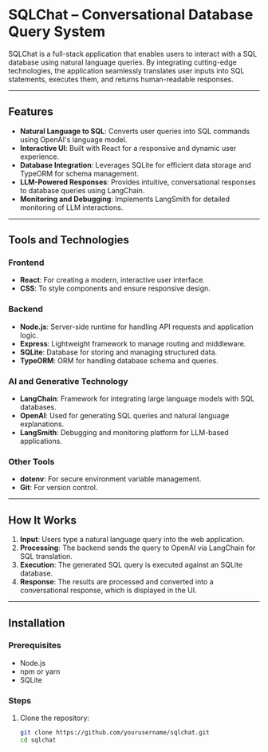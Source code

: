 # SQLChat – Conversational Database Query System  

SQLChat is a full-stack application that enables users to interact with a SQL database using natural language queries. By integrating cutting-edge technologies, the application seamlessly translates user inputs into SQL statements, executes them, and returns human-readable responses.

---

## Features  
- **Natural Language to SQL**: Converts user queries into SQL commands using OpenAI's language model.  
- **Interactive UI**: Built with React for a responsive and dynamic user experience.  
- **Database Integration**: Leverages SQLite for efficient data storage and TypeORM for schema management.  
- **LLM-Powered Responses**: Provides intuitive, conversational responses to database queries using LangChain.  
- **Monitoring and Debugging**: Implements LangSmith for detailed monitoring of LLM interactions.

---

## Tools and Technologies  

### **Frontend**  
- **React**: For creating a modern, interactive user interface.  
- **CSS**: To style components and ensure responsive design.

### **Backend**  
- **Node.js**: Server-side runtime for handling API requests and application logic.  
- **Express**: Lightweight framework to manage routing and middleware.  
- **SQLite**: Database for storing and managing structured data.  
- **TypeORM**: ORM for handling database schema and queries.  

### **AI and Generative Technology**  
- **LangChain**: Framework for integrating large language models with SQL databases.  
- **OpenAI**: Used for generating SQL queries and natural language explanations.  
- **LangSmith**: Debugging and monitoring platform for LLM-based applications.

### **Other Tools**  
- **dotenv**: For secure environment variable management.  
- **Git**: For version control.  

---

## How It Works  
1. **Input**: Users type a natural language query into the web application.  
2. **Processing**: The backend sends the query to OpenAI via LangChain for SQL translation.  
3. **Execution**: The generated SQL query is executed against an SQLite database.  
4. **Response**: The results are processed and converted into a conversational response, which is displayed in the UI.  

---

## Installation  

### Prerequisites  
- Node.js  
- npm or yarn  
- SQLite  

### Steps  
1. Clone the repository:  
   ```bash  
   git clone https://github.com/yourusername/sqlchat.git  
   cd sqlchat  
